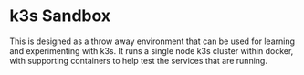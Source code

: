 # k3s Sandbox

This is designed as a throw away environment that can be used for learning and experimenting with k3s. It runs a single node k3s cluster within docker, with supporting containers to help test the services that are running.
